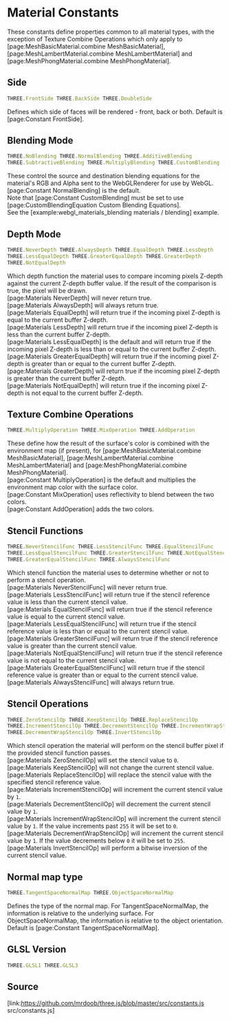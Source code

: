 # Material Constants

These constants define properties common to all material types, with the
exception of Texture Combine Operations which only apply to
[page:MeshBasicMaterial.combine MeshBasicMaterial],
[page:MeshLambertMaterial.combine MeshLambertMaterial] and
[page:MeshPhongMaterial.combine MeshPhongMaterial].  

## Side

  
```ts  
THREE.FrontSide THREE.BackSide THREE.DoubleSide  
```  

Defines which side of faces will be rendered - front, back or both. Default is
[page:Constant FrontSide].

## Blending Mode

  
```ts  
THREE.NoBlending THREE.NormalBlending THREE.AdditiveBlending
THREE.SubtractiveBlending THREE.MultiplyBlending THREE.CustomBlending  
```  

These control the source and destination blending equations for the material's
RGB and Alpha sent to the WebGLRenderer for use by WebGL.  
[page:Constant NormalBlending] is the default.  
Note that [page:Constant CustomBlending] must be set to use
[page:CustomBlendingEquation Custom Blending Equations].  
See the [example:webgl_materials_blending materials / blending] example.  

## Depth Mode

  
```ts  
THREE.NeverDepth THREE.AlwaysDepth THREE.EqualDepth THREE.LessDepth
THREE.LessEqualDepth THREE.GreaterEqualDepth THREE.GreaterDepth
THREE.NotEqualDepth  
```  

Which depth function the material uses to compare incoming pixels Z-depth
against the current Z-depth buffer value. If the result of the comparison is
true, the pixel will be drawn.  
[page:Materials NeverDepth] will never return true.  
[page:Materials AlwaysDepth] will always return true.  
[page:Materials EqualDepth] will return true if the incoming pixel Z-depth is
equal to the current buffer Z-depth.  
[page:Materials LessDepth] will return true if the incoming pixel Z-depth is
less than the current buffer Z-depth.  
[page:Materials LessEqualDepth] is the default and will return true if the
incoming pixel Z-depth is less than or equal to the current buffer Z-depth.  
[page:Materials GreaterEqualDepth] will return true if the incoming pixel
Z-depth is greater than or equal to the current buffer Z-depth.  
[page:Materials GreaterDepth] will return true if the incoming pixel Z-depth
is greater than the current buffer Z-depth.  
[page:Materials NotEqualDepth] will return true if the incoming pixel Z-depth
is not equal to the current buffer Z-depth.  

## Texture Combine Operations

  
```ts  
THREE.MultiplyOperation THREE.MixOperation THREE.AddOperation  
```  

These define how the result of the surface's color is combined with the
environment map (if present), for [page:MeshBasicMaterial.combine
MeshBasicMaterial], [page:MeshLambertMaterial.combine MeshLambertMaterial] and
[page:MeshPhongMaterial.combine MeshPhongMaterial].  
[page:Constant MultiplyOperation] is the default and multiplies the
environment map color with the surface color.  
[page:Constant MixOperation] uses reflectivity to blend between the two
colors.  
[page:Constant AddOperation] adds the two colors.

## Stencil Functions

  
```ts  
THREE.NeverStencilFunc THREE.LessStencilFunc THREE.EqualStencilFunc
THREE.LessEqualStencilFunc THREE.GreaterStencilFunc THREE.NotEqualStencilFunc
THREE.GreaterEqualStencilFunc THREE.AlwaysStencilFunc  
```  

Which stencil function the material uses to determine whether or not to
perform a stencil operation.  
[page:Materials NeverStencilFunc] will never return true.  
[page:Materials LessStencilFunc] will return true if the stencil reference
value is less than the current stencil value.  
[page:Materials EqualStencilFunc] will return true if the stencil reference
value is equal to the current stencil value.  
[page:Materials LessEqualStencilFunc] will return true if the stencil
reference value is less than or equal to the current stencil value.  
[page:Materials GreaterStencilFunc] will return true if the stencil reference
value is greater than the current stencil value.  
[page:Materials NotEqualStencilFunc] will return true if the stencil reference
value is not equal to the current stencil value.  
[page:Materials GreaterEqualStencilFunc] will return true if the stencil
reference value is greater than or equal to the current stencil value.  
[page:Materials AlwaysStencilFunc] will always return true.  

## Stencil Operations

  
```ts  
THREE.ZeroStencilOp THREE.KeepStencilOp THREE.ReplaceStencilOp
THREE.IncrementStencilOp THREE.DecrementStencilOp THREE.IncrementWrapStencilOp
THREE.DecrementWrapStencilOp THREE.InvertStencilOp  
```  

Which stencil operation the material will perform on the stencil buffer pixel
if the provided stencil function passes.  
[page:Materials ZeroStencilOp] will set the stencil value to `0`.  
[page:Materials KeepStencilOp] will not change the current stencil value.  
[page:Materials ReplaceStencilOp] will replace the stencil value with the
specified stencil reference value.  
[page:Materials IncrementStencilOp] will increment the current stencil value
by `1`.  
[page:Materials DecrementStencilOp] will decrement the current stencil value
by `1`.  
[page:Materials IncrementWrapStencilOp] will increment the current stencil
value by `1`. If the value increments past `255` it will be set to `0`.  
[page:Materials DecrementWrapStencilOp] will increment the current stencil
value by `1`. If the value decrements below `0` it will be set to `255`.  
[page:Materials InvertStencilOp] will perform a bitwise inversion of the
current stencil value.  

## Normal map type

  
```ts  
THREE.TangentSpaceNormalMap THREE.ObjectSpaceNormalMap  
```  

Defines the type of the normal map. For TangentSpaceNormalMap, the information
is relative to the underlying surface. For ObjectSpaceNormalMap, the
information is relative to the object orientation. Default is [page:Constant
TangentSpaceNormalMap].

## GLSL Version

  
```ts  
THREE.GLSL1 THREE.GLSL3  
```  

## Source

[link:https://github.com/mrdoob/three.js/blob/master/src/constants.js
src/constants.js]

